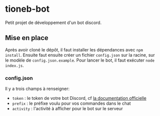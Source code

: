 # tioneb-bot

Petit projet de développement d'un bot discord.

## Mise en place

Après avoir cloné le dépôt, il faut installer les dépendances avec `npm install`. Ensuite faut ensuite créer un fichier `config.json` sur la racine, sur le modèle de `config.json.example`. Pour lancer le bot, il faut exécuter `node index.js`.

### config.json

Il y a trois champs à renseigner:

- `token` : le token de votre bot Discord, cf [la documentation officielle](https://discordapp.com/developers/docs/intro)
- `prefix` : le préfixe voulu pour vos commandes dans le chat
- `activity` : l'activité à afficher pour le bot sur le serveur

